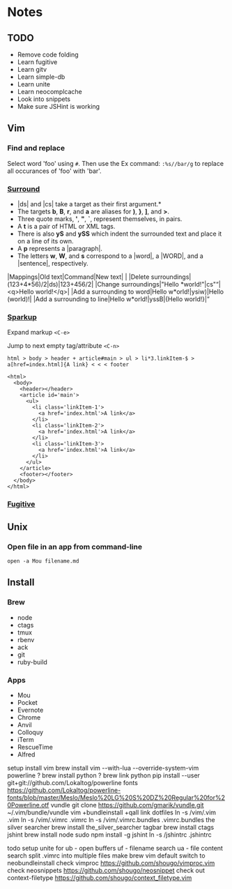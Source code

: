 # Notes
## TODO
* Remove code folding
* Learn fugitive
* Learn gitv
* Learn simple-db
* Learn unite
* Learn neocomplcache
* Look into snippets
* Make sure JSHint is working

## Vim
### Find and replace
Select word 'foo' using ```#```. Then use the Ex command: ```:%s//bar/g``` to replace all occurances of 'foo' with 'bar'.

### [Surround](https://github.com/tpope/vim-surround)
* |ds| and |cs| take a target as their first argument.* 
* The targets **b**, **B**, **r**, and **a** are aliases for **)**, **}**, **]**, and **>**.
* Three quote marks, **'**, **"**, **`**, represent themselves, in pairs.
* A **t** is a pair of HTML or XML tags.
* There is also **yS** and **ySS** which indent the surrounded text and place it
on a line of its own.
* A **p** represents a |paragraph|.
* The letters **w**, **W**, and **s** correspond to a |word|, a |WORD|, and a |sentence|,
respectively.

|Mappings|Old text|Command|New text|
|
|Delete surroundings|(123+4\*56)/2|ds)|123+456/2|
|Change surroundings|"Hello \*world!"|cs"<q>|\<q>Hello world!\</q>|
|Add a surrounding to word|Hello w\*orld!|ysiw)|Hello (world)!|
|Add a surrounding to line|Hello w*orld!|yssB|{Hello world!}| 

### [Sparkup](https://github.com/rstacruz/sparkup)
Expand markup ```<C-e>```

Jump to next empty tag/attribute ```<C-n>```

```
html > body > header + article#main > ul > li*3.linkItem-$ > a[href=index.html]{A link} < < < footer
```

```
<html>
  <body>
    <header></header>
    <article id='main'>
      <ul>
        <li class='linkItem-1'>
          <a href='index.html'>A link</a>
        </li>
        <li class='linkItem-2'>
          <a href='index.html'>A link</a>
        </li>
        <li class='linkItem-3'>
          <a href='index.html'>A link</a>
        </li>
      </ul>
    </article>
    <footer></footer>
  </body>
</html>
```

### [Fugitive](https://github.com/tpope/vim-fugitive/blob/master/doc/fugitive.txt)

## Unix
### Open file in an app from command-line
```open -a Mou filename.md```

## Install
### Brew
* node
* ctags
* tmux
* rbenv
* ack
* git
* ruby-build

### Apps
* Mou
* Pocket
* Evernote
* Chrome
* Anvil
* Colloquy
* iTerm
* RescueTime
* Alfred

setup
  install vim
    brew install vim --with-lua --override-system-vim
  powerline
    ? brew install python
    ? brew link python
    pip install --user git+git://github.com/Lokaltog/powerline
  fonts
    https://github.com/Lokaltog/powerline-fonts/blob/master/Meslo/Meslo%20LG%20S%20DZ%20Regular%20for%20Powerline.otf
  vundle
    git clone https://github.com/gmarik/vundle.git ~/.vim/bundle/vundle
    vim +bundleinstall +qall
  link dotfiles
    ln -s /vim/.vim .vim
    ln -s /vim/.vimrc .vimrc
    ln -s /vim/.vimrc.bundles .vimrc.bundles
  the silver searcher
    brew install the_silver_searcher
  tagbar
    brew install ctags
  jshint
    brew install node
    sudo npm install -g jshint
    ln -s /jshintrc .jshintrc


todo
setup unite for
  <leader>ub - open buffers
  <leader>uf - filename search
  <leader>ua - file content search
split .vimrc into multiple files
make brew vim default
switch to neobundleinstall
check vimproc https://github.com/shougo/vimproc.vim
check neosnippets https://github.com/shougo/neosnippet
check out context-filetype https://github.com/shougo/context_filetype.vim

